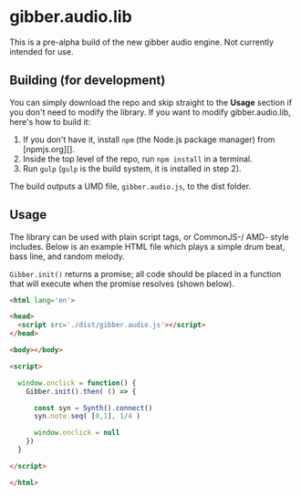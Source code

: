 gibber.audio.lib
==========

This is a pre-alpha build of the new gibber audio engine. Not currently intended for use.

## Building (for development)

You can simply download the repo and skip straight to the **Usage** section if you don't need to modify the library. If you want to modify gibber.audio.lib, here's how to build it:

1. If you don't have it, install `npm` (the Node.js package manager) from [npmjs.org][].
2. Inside the top level of the repo, run `npm install` in a terminal.
3. Run `gulp` (`gulp` is the build system, it is installed in step 2).

The build outputs a UMD file, `gibber.audio.js`, to the dist folder.

## Usage
The library can be used with plain script tags, or CommonJS-/ AMD- style includes. Below is an example HTML file which plays a simple drum beat, bass line, and random melody.

`Gibber.init()` returns a promise; all code should be placed in a function that will execute when the promise resolves (shown below).
```html
<html lang='en'>

<head>
  <script src='./dist/gibber.audio.js'></script>
</head>

<body></body>

<script>

  window.onclick = function() {
    Gibber.init().then( () => {

      const syn = Synth().connect()
      syn.note.seq( [0,1], 1/4 )

      window.onclick = null
    })
  }

</script>

</html>
```
